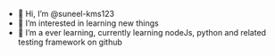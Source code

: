 - 👋 Hi, I’m @suneel-kms123
- 👀 I’m interested in learning new things
- 🌱 I’m a ever learning, currently learning nodeJs, python and related testing framework on github


<!---
suneel-kms123/suneel-kms123 is a ✨ special ✨ repository because its `README.md` (this file) appears on your GitHub profile.
You can click the Preview link to take a look at your changes.
--->
